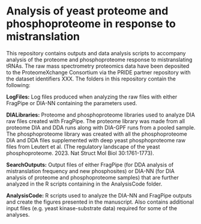 # Analysis of yeast proteome and phosphoproteome in response to mistranslation

This repository contains outputs and data analysis scripts to accompany analysis of the proteome and phosphoproteome response to mistranslating tRNAs. The raw mass spectrometry proteomics data have been deposited to the ProteomeXchange Consortium via the PRIDE partner repository with the dataset identifiers XXX. The folders in this repository contain the following:

**LogFiles:** Log files produced when analyzing the raw files with either FragPipe or DIA-NN containing the parameters used.

**DIALibraries:** Proteome and phosphoproteome libraries used to analyze DIA raw files created with FragPipe. The proteome library was made from all proteome DIA and DDA runs along with DIA-GPF runs from a pooled sample. The phosphoproteome library was created with all the phosphoproteome DIA and DDA files supplemented with deep yeast phosphoproteome raw files from Leutert et al. (The regulatory landscape of the yeast phosphoproteome. 2023. Nat Struct Mol Biol 30:1761-1773). 

**SearchOutputs:** Output files of either FragPipe (for DDA analysis of mistranslation frequency and new phosphosites) or DIA-NN (for DIA analysis of proteome and phosphoproteome samples) that are further analyzed in the R scripts containing in the AnalysisCode folder.

**AnalysisCode:** R scripts used to analyze the DIA-NN and FragPipe outputs and create the figures presented in the manuscript. Also contains additional input files (e.g. yeast kinase-substrate data) required for some of the analyses.


